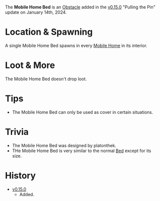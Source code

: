 The **Mobile Home Bed** is an [Obstacle](/obstacles) added in the [v0.15.0](https://github.com/HasangerGames/suroi/releases/tag/v0.15.0) "Pulling the Pin" update on January 14th, 2024.

# Location & Spawning

A single Mobile Home Bed spawns in every [Mobile Home](/buildings/mobile_home) in its interior.

# Loot & More

The Mobile Home Bed doesn't drop loot.

# Tips

- The Mobile Home Bed can only be used as cover in certain situations.

# Trivia

- The Mobile Home Bed was designed by platonthek.
- THe Mobile Home Bed is very similar to the normal [Bed](/obstacles/bed) except for its size.

# History

- [v0.15.0](https://github.com/HasangerGames/suroi/releases/tag/v0.15.0)
  - Added.
